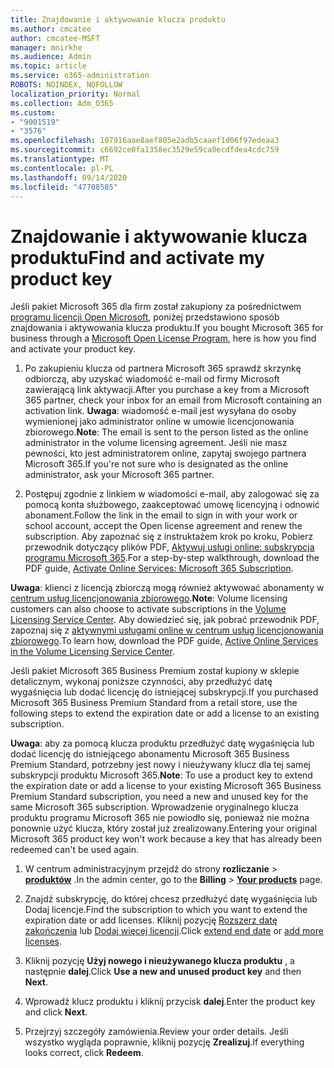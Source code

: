 ```yaml
---
title: Znajdowanie i aktywowanie klucza produktu
ms.author: cmcatee
author: cmcatee-MSFT
manager: mnirkhe
ms.audience: Admin
ms.topic: article
ms.service: o365-administration
ROBOTS: NOINDEX, NOFOLLOW
localization_priority: Normal
ms.collection: Adm_O365
ms.custom:
- "9001519"
- "3576"
ms.openlocfilehash: 107916aae8aef805e2adb5caaef1d06f97edeaa3
ms.sourcegitcommit: c6692ce0fa1358ec3529e59ca0ecdfdea4cdc759
ms.translationtype: MT
ms.contentlocale: pl-PL
ms.lasthandoff: 09/14/2020
ms.locfileid: "47708585"
---
```

# <a name="find-and-activate-my-product-key"></a><span data-ttu-id="e9661-102">Znajdowanie i aktywowanie klucza produktu</span><span class="sxs-lookup"><span data-stu-id="e9661-102">Find and activate my product key</span></span>

<span data-ttu-id="e9661-103">Jeśli pakiet Microsoft 365 dla firm został zakupiony za pośrednictwem [programu licencji Open Microsoft](https://go.microsoft.com/fwlink/p/?LinkID=613298), poniżej przedstawiono sposób znajdowania i aktywowania klucza produktu.</span><span class="sxs-lookup"><span data-stu-id="e9661-103">If you bought Microsoft 365 for business through a [Microsoft Open License Program](https://go.microsoft.com/fwlink/p/?LinkID=613298), here is how you find and activate your product key.</span></span>

1. <span data-ttu-id="e9661-104">Po zakupieniu klucza od partnera Microsoft 365 sprawdź skrzynkę odbiorczą, aby uzyskać wiadomość e-mail od firmy Microsoft zawierającą link aktywacji.</span><span class="sxs-lookup"><span data-stu-id="e9661-104">After you purchase a key from a Microsoft 365 partner, check your inbox for an email from Microsoft containing an activation link.</span></span>  <span data-ttu-id="e9661-105">**Uwaga**: wiadomość e-mail jest wysyłana do osoby wymienionej jako administrator online w umowie licencjonowania zbiorowego.</span><span class="sxs-lookup"><span data-stu-id="e9661-105">**Note**: The email is sent to the person listed as the online administrator in the volume licensing agreement.</span></span>  <span data-ttu-id="e9661-106">Jeśli nie masz pewności, kto jest administratorem online, zapytaj swojego partnera Microsoft 365.</span><span class="sxs-lookup"><span data-stu-id="e9661-106">If you're not sure who is designated as the online administrator, ask your Microsoft 365 partner.</span></span>

2. <span data-ttu-id="e9661-107">Postępuj zgodnie z linkiem w wiadomości e-mail, aby zalogować się za pomocą konta służbowego, zaakceptować umowę licencyjną i odnowić abonament.</span><span class="sxs-lookup"><span data-stu-id="e9661-107">Follow the link in the email to sign in with your work or school account, accept the Open license agreement and renew the subscription.</span></span>  <span data-ttu-id="e9661-108">Aby zapoznać się z instruktażem krok po kroku, Pobierz przewodnik dotyczący plików PDF, [Aktywuj usługi online: subskrypcja programu Microsoft 365](https://go.microsoft.com/fwlink/p/?LinkId=618100).</span><span class="sxs-lookup"><span data-stu-id="e9661-108">For a step-by-step walkthrough, download the PDF guide, [Activate Online Services: Microsoft 365 Subscription](https://go.microsoft.com/fwlink/p/?LinkId=618100).</span></span> 

<span data-ttu-id="e9661-109">**Uwaga**: klienci z licencją zbiorczą mogą również aktywować abonamenty w [centrum usług licencjonowania zbiorowego](https://go.microsoft.com/fwlink/p/?LinkID=282016).</span><span class="sxs-lookup"><span data-stu-id="e9661-109">**Note**: Volume licensing customers can also choose to activate subscriptions in the [Volume Licensing Service Center](https://go.microsoft.com/fwlink/p/?LinkID=282016).</span></span>  <span data-ttu-id="e9661-110">Aby dowiedzieć się, jak pobrać przewodnik PDF, zapoznaj się z [aktywnymi usługami online w centrum usług licencjonowania zbiorowego](https://go.microsoft.com/fwlink/p/?LinkId=618096).</span><span class="sxs-lookup"><span data-stu-id="e9661-110">To learn how, download the PDF guide, [Active Online Services in the Volume Licensing Service Center](https://go.microsoft.com/fwlink/p/?LinkId=618096).</span></span>

<span data-ttu-id="e9661-111">Jeśli pakiet Microsoft 365 Business Premium został kupiony w sklepie detalicznym, wykonaj poniższe czynności, aby przedłużyć datę wygaśnięcia lub dodać licencję do istniejącej subskrypcji.</span><span class="sxs-lookup"><span data-stu-id="e9661-111">If you purchased Microsoft 365 Business Premium Standard from a retail store, use the following steps to extend the expiration date or add a license to an existing subscription.</span></span>

<span data-ttu-id="e9661-112">**Uwaga**: aby za pomocą klucza produktu przedłużyć datę wygaśnięcia lub dodać licencję do istniejącego abonamentu Microsoft 365 Business Premium Standard, potrzebny jest nowy i nieużywany klucz dla tej samej subskrypcji produktu Microsoft 365.</span><span class="sxs-lookup"><span data-stu-id="e9661-112">**Note**: To use a product key to extend the expiration date or add a license to your existing Microsoft 365 Business Premium Standard subscription, you need a new and unused key for the same Microsoft  365 subscription.</span></span>  <span data-ttu-id="e9661-113">Wprowadzenie oryginalnego klucza produktu programu Microsoft 365 nie powiodło się, ponieważ nie można ponownie użyć klucza, który został już zrealizowany.</span><span class="sxs-lookup"><span data-stu-id="e9661-113">Entering your original Microsoft  365 product key won't work because a key that has already been redeemed can't be used again.</span></span>

1. <span data-ttu-id="e9661-114">W centrum administracyjnym przejdź do strony **rozliczanie**  >  **[produktów](https://go.microsoft.com/fwlink/p/?linkid=842054)** .</span><span class="sxs-lookup"><span data-stu-id="e9661-114">In the admin center, go to the **Billing** > **[Your products](https://go.microsoft.com/fwlink/p/?linkid=842054)** page.</span></span>

2. <span data-ttu-id="e9661-115">Znajdź subskrypcję, do której chcesz przedłużyć datę wygaśnięcia lub Dodaj licencje.</span><span class="sxs-lookup"><span data-stu-id="e9661-115">Find the subscription to which you want to extend the expiration date or add licenses.</span></span>  <span data-ttu-id="e9661-116">Kliknij pozycję [Rozszerz datę zakończenia](https://go.microsoft.com/fwlink/p/?linkid=842054) lub [Dodaj więcej licencji](https://go.microsoft.com/fwlink/p/?linkid=842054).</span><span class="sxs-lookup"><span data-stu-id="e9661-116">Click [extend end date](https://go.microsoft.com/fwlink/p/?linkid=842054) or [add more licenses](https://go.microsoft.com/fwlink/p/?linkid=842054).</span></span>

3. <span data-ttu-id="e9661-117">Kliknij pozycję **Użyj nowego i nieużywanego klucza produktu** , a następnie **dalej**.</span><span class="sxs-lookup"><span data-stu-id="e9661-117">Click **Use a new and unused product key** and then **Next**.</span></span>

4. <span data-ttu-id="e9661-118">Wprowadź klucz produktu i kliknij przycisk **dalej**.</span><span class="sxs-lookup"><span data-stu-id="e9661-118">Enter the product key and click **Next**.</span></span>

5. <span data-ttu-id="e9661-119">Przejrzyj szczegóły zamówienia.</span><span class="sxs-lookup"><span data-stu-id="e9661-119">Review your order details.</span></span>  <span data-ttu-id="e9661-120">Jeśli wszystko wygląda poprawnie, kliknij pozycję **Zrealizuj**.</span><span class="sxs-lookup"><span data-stu-id="e9661-120">If everything looks correct, click **Redeem**.</span></span>